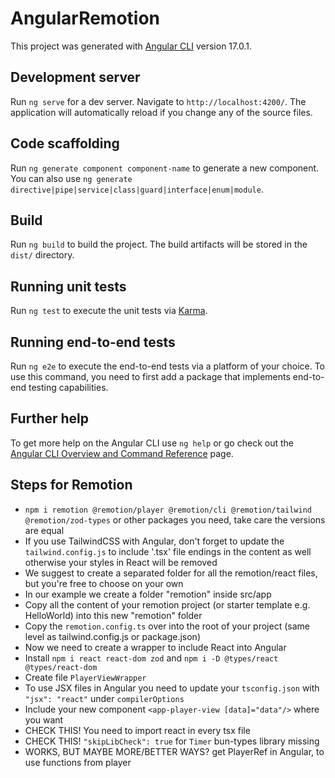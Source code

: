 # AngularRemotion

This project was generated with [Angular CLI](https://github.com/angular/angular-cli) version 17.0.1.

## Development server

Run `ng serve` for a dev server. Navigate to `http://localhost:4200/`. The application will automatically reload if you change any of the source files.

## Code scaffolding

Run `ng generate component component-name` to generate a new component. You can also use `ng generate directive|pipe|service|class|guard|interface|enum|module`.

## Build

Run `ng build` to build the project. The build artifacts will be stored in the `dist/` directory.

## Running unit tests

Run `ng test` to execute the unit tests via [Karma](https://karma-runner.github.io).

## Running end-to-end tests

Run `ng e2e` to execute the end-to-end tests via a platform of your choice. To use this command, you need to first add a package that implements end-to-end testing capabilities.

## Further help

To get more help on the Angular CLI use `ng help` or go check out the [Angular CLI Overview and Command Reference](https://angular.io/cli) page.


## Steps for Remotion

- `npm i remotion @remotion/player @remotion/cli @remotion/tailwind @remotion/zod-types` or other packages you need, take care the versions are equal
- If you use TailwindCSS with Angular, don't forget to update the `tailwind.config.js` to include '.tsx' file endings in the content as well otherwise your styles in React will be removed
- We suggest to create a separated folder for all the remotion/react files, but you're free to choose on your own
- In our example we create a folder "remotion" inside src/app
- Copy all the content of your remotion project (or starter template e.g. HelloWorld) into this new "remotion" folder
- Copy the `remotion.config.ts` over into the root of your project (same level as tailwind.config.js or package.json)
- Now we need to create a wrapper to include React into Angular
- Install `npm i react react-dom zod` and `npm i -D @types/react @types/react-dom`
- Create file `PlayerViewWrapper`
- To use JSX files in Angular you need to update your `tsconfig.json` with `"jsx": "react"` under `compilerOptions`
- Include your new component `<app-player-view [data]="data"/>` where you want
- CHECK THIS! You need to import react in every tsx file
- CHECK THIS! `"skipLibCheck": true` for `Timer` bun-types library missing
- WORKS, BUT MAYBE MORE/BETTER WAYS? get PlayerRef in Angular, to use functions from player
